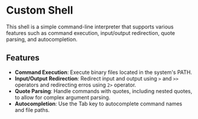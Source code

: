 # Custom Shell
 This shell is a simple command-line interpreter that supports various features such as command execution, input/output redirection, quote parsing, and autocompletion.

## Features

- **Command Execution**: Execute binary files located in the system's PATH.
- **Input/Output Redirection**: Redirect input and output using `>` and `>>`  operators and redirecting erros using `2>` operator.
- **Quote Parsing**: Handle commands with quotes, including nested quotes, to allow for complex argument parsing.
- **Autocompletion**: Use the Tab key to autocomplete command names and file paths.


